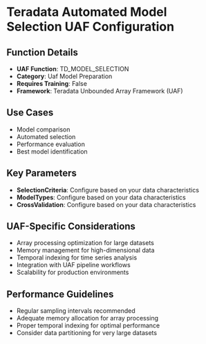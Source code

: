 # Teradata Automated Model Selection UAF Configuration

## Function Details
- **UAF Function**: TD_MODEL_SELECTION
- **Category**: Uaf Model Preparation
- **Requires Training**: False
- **Framework**: Teradata Unbounded Array Framework (UAF)

## Use Cases
- Model comparison
- Automated selection
- Performance evaluation
- Best model identification

## Key Parameters
- **SelectionCriteria**: Configure based on your data characteristics
- **ModelTypes**: Configure based on your data characteristics
- **CrossValidation**: Configure based on your data characteristics

## UAF-Specific Considerations
- Array processing optimization for large datasets
- Memory management for high-dimensional data
- Temporal indexing for time series analysis
- Integration with UAF pipeline workflows
- Scalability for production environments

## Performance Guidelines
- Regular sampling intervals recommended
- Adequate memory allocation for array processing
- Proper temporal indexing for optimal performance
- Consider data partitioning for very large datasets
